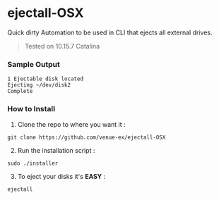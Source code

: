 # ejectall-OSX

Quick dirty Automation to be used in CLI that ejects all external drives.
> Tested on 10.15.7 Catalina

### Sample Output

```
1 Ejectable disk located
Ejecting ~/dev/disk2
Complete
```

### How to Install
1. Clone the repo to where you want it :
```
git clone https://github.com/venue-ex/ejectall-OSX
```

2. Run the installation script :
```
sudo ./installer
```
3. To eject your disks it's **EASY** :
```
ejectall
```
